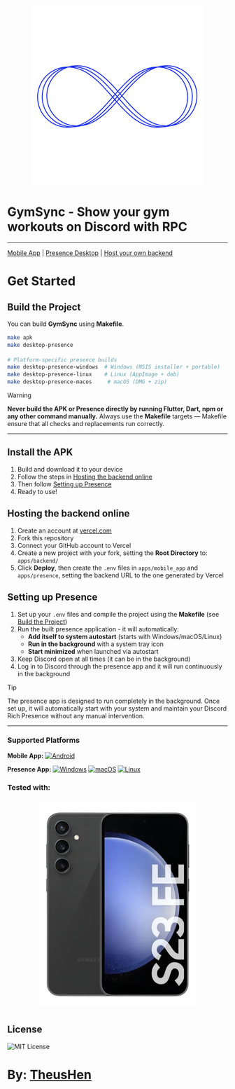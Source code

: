 <p align="center">
  <img src="https://raw.githubusercontent.com/TheusHen/GymSync/refs/heads/main/.github/assets/Logo.png" alt="GymSync Logo" />
</p>

# GymSync - Show your gym workouts on Discord with RPC
---

[Mobile App](./apps/mobile_app) |
[Presence Desktop](./apps/presence) |
[Host your own backend](#hosting-the-backend-online)

# Get Started

## Build the Project

You can build **GymSync** using **Makefile**.

```bash
make apk
make desktop-presence

# Platform-specific presence builds
make desktop-presence-windows  # Windows (NSIS installer + portable)
make desktop-presence-linux    # Linux (AppImage + deb)
make desktop-presence-macos     # macOS (DMG + zip)
```

> [!WARNING]
> **Never build the APK or Presence directly by running Flutter, Dart, npm or any other command manually.**
> Always use the **Makefile** targets — Makefile ensure that all checks and replacements run correctly.

---

## Install the APK

1. Build and download it to your device
2. Follow the steps in [Hosting the backend online](#hosting-the-backend-online)
3. Then follow [Setting up Presence](#setting-up-presence)
4. Ready to use!

## Hosting the backend online

1. Create an account at [vercel.com](https://vercel.com)
2. Fork this repository
3. Connect your GitHub account to Vercel
4. Create a new project with your fork, setting the **Root Directory** to: `apps/backend/`
5. Click **Deploy**, then create the `.env` files in `apps/mobile_app` and `apps/presence`, setting the backend URL to the one generated by Vercel

## Setting up Presence

1. Set up your `.env` files and compile the project using the **Makefile** (see [Build the Project](#build-the-project))
2. Run the built presence application - it will automatically:
   - **Add itself to system autostart** (starts with Windows/macOS/Linux)
   - **Run in the background** with a system tray icon
   - **Start minimized** when launched via autostart
3. Keep Discord open at all times (it can be in the background)
4. Log in to Discord through the presence app and it will run continuously in the background

> [!TIP]
> The presence app is designed to run completely in the background. Once set up, it will automatically start with your system and maintain your Discord Rich Presence without any manual intervention.

---

### Supported Platforms

**Mobile App:**
[![Android](https://img.shields.io/badge/Android-3DDC84?style=for-the-badge\&logo=android\&logoColor=white)]()

**Presence App:**
[![Windows](https://img.shields.io/badge/Windows-0078D6?style=for-the-badge\&logo=windows\&logoColor=white)]()
[![macOS](https://img.shields.io/badge/macOS-000000?style=for-the-badge\&logo=apple\&logoColor=white)]()
[![Linux](https://img.shields.io/badge/Linux-FCC624?style=for-the-badge\&logo=linux\&logoColor=black)]()

### Tested with:

<p align="center">
  <img src="./.github/assets/S23-FE.png" alt="Samsung S23 FE" style="margin: 10px;" />
</p>

## License

![MIT License](https://img.shields.io/badge/MIT-green?style=for-the-badge)

# By: [TheusHen](https://theushen.me)
